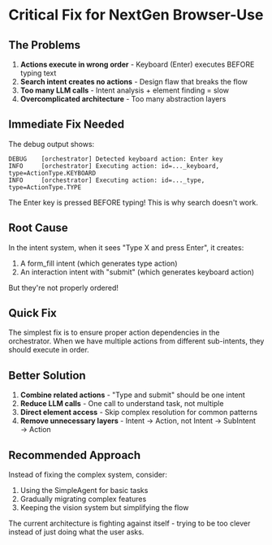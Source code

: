 # Critical Fix for NextGen Browser-Use

## The Problems

1. **Actions execute in wrong order** - Keyboard (Enter) executes BEFORE typing text
2. **Search intent creates no actions** - Design flaw that breaks the flow
3. **Too many LLM calls** - Intent analysis + element finding = slow
4. **Overcomplicated architecture** - Too many abstraction layers

## Immediate Fix Needed

The debug output shows:
```
DEBUG    [orchestrator] Detected keyboard action: Enter key
INFO     [orchestrator] Executing action: id=..._keyboard, type=ActionType.KEYBOARD
INFO     [orchestrator] Executing action: id=..._type, type=ActionType.TYPE
```

The Enter key is pressed BEFORE typing! This is why search doesn't work.

## Root Cause

In the intent system, when it sees "Type X and press Enter", it creates:
1. A form_fill intent (which generates type action)
2. An interaction intent with "submit" (which generates keyboard action)

But they're not properly ordered!

## Quick Fix

The simplest fix is to ensure proper action dependencies in the orchestrator. When we have multiple actions from different sub-intents, they should execute in order.

## Better Solution

1. **Combine related actions** - "Type and submit" should be one intent
2. **Reduce LLM calls** - One call to understand task, not multiple
3. **Direct element access** - Skip complex resolution for common patterns
4. **Remove unnecessary layers** - Intent → Action, not Intent → SubIntent → Action

## Recommended Approach

Instead of fixing the complex system, consider:
1. Using the SimpleAgent for basic tasks
2. Gradually migrating complex features
3. Keeping the vision system but simplifying the flow

The current architecture is fighting against itself - trying to be too clever instead of just doing what the user asks.